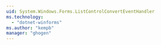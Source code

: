 ```yaml
---
uid: System.Windows.Forms.ListControlConvertEventHandler
ms.technology: 
  - "dotnet-winforms"
ms.author: "kempb"
manager: "ghogen"
---
```

